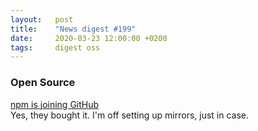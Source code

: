 ```yaml
---
layout:   post
title:    "News digest #199"
date:     2020-03-23 12:00:00 +0200
tags:     digest oss
---
```


### Open Source

[npm is joining GitHub](https://github.blog/2020-03-16-npm-is-joining-github/)<br/>
Yes, they bought it. I'm off setting up mirrors, just in case.
